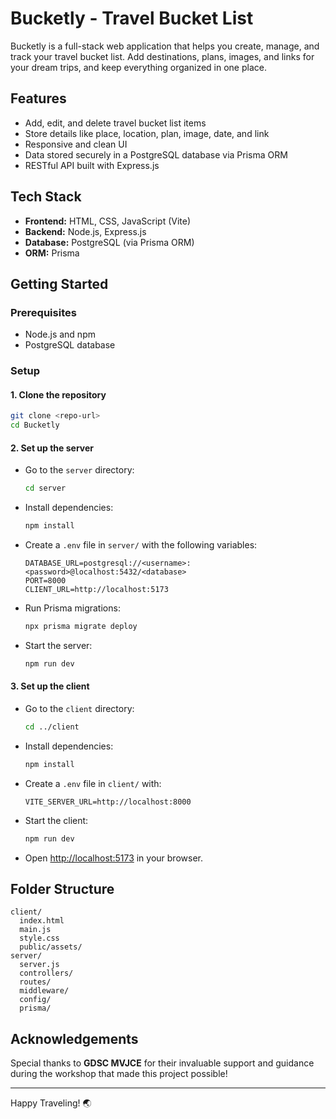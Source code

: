# Bucketly - Travel Bucket List

Bucketly is a full-stack web application that helps you create, manage, and track your travel bucket list. Add destinations, plans, images, and links for your dream trips, and keep everything organized in one place.

## Features

- Add, edit, and delete travel bucket list items
- Store details like place, location, plan, image, date, and link
- Responsive and clean UI
- Data stored securely in a PostgreSQL database via Prisma ORM
- RESTful API built with Express.js

## Tech Stack

- **Frontend:** HTML, CSS, JavaScript (Vite)
- **Backend:** Node.js, Express.js
- **Database:** PostgreSQL (via Prisma ORM)
- **ORM:** Prisma

## Getting Started

### Prerequisites

- Node.js and npm
- PostgreSQL database

### Setup

#### 1. Clone the repository

```sh
git clone <repo-url>
cd Bucketly
```

#### 2. Set up the server

- Go to the `server` directory:
  ```sh
  cd server
  ```
- Install dependencies:
  ```sh
  npm install
  ```
- Create a `.env` file in `server/` with the following variables:
  ```
  DATABASE_URL=postgresql://<username>:<password>@localhost:5432/<database>
  PORT=8000
  CLIENT_URL=http://localhost:5173
  ```
- Run Prisma migrations:
  ```sh
  npx prisma migrate deploy
  ```
- Start the server:
  ```sh
  npm run dev
  ```

#### 3. Set up the client

- Go to the `client` directory:
  ```sh
  cd ../client
  ```
- Install dependencies:
  ```sh
  npm install
  ```
- Create a `.env` file in `client/` with:
  ```
  VITE_SERVER_URL=http://localhost:8000
  ```
- Start the client:
  ```sh
  npm run dev
  ```
- Open [http://localhost:5173](http://localhost:5173) in your browser.

## Folder Structure

```
client/
  index.html
  main.js
  style.css
  public/assets/
server/
  server.js
  controllers/
  routes/
  middleware/
  config/
  prisma/
```

## Acknowledgements

Special thanks to **GDSC MVJCE** for their invaluable support and guidance during the workshop that made this project possible!

---

Happy Traveling! 🌏